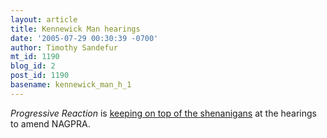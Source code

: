 ```yaml
---
layout: article
title: Kennewick Man hearings
date: '2005-07-29 00:30:39 -0700'
author: Timothy Sandefur
mt_id: 1190
blog_id: 2
post_id: 1190
basename: kennewick_man_h_1
---
```

_Progressive Reaction_ is [keeping on top of the shenanigans](http://www.aracnet.com/~dcf/pr/archives/003119.html#003119) at the hearings to amend NAGPRA.
